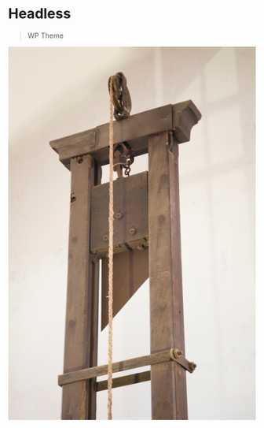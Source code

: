 # Headless

> WP Theme

![dlbr-wp-headless](https://raw.githubusercontent.com/daliborgogic/dlbr-wp-headless/master/screenshot.jpg)
